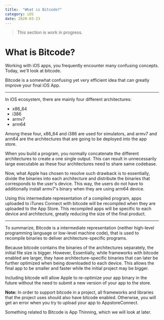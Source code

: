 ```yaml
---
title:  "What is Bitcode?"
category: iOS
date: 2020-03-23
---
```


> This section is work in progress. 

# What is Bitcode?

Working with iOS apps, you frequently encounter many confusing concepts. Today, we'll look at bitcode.

Bitcode is a somewhat confusing yet very efficient idea that can greatly improve your final iOS App.

---
In iOS ecosystem, there are mainly four different architectures: 
- x86_64
- i386
- armv7
- arm64

Among these four, x86_64 and i386 are used for simulators, and armv7 and arm64 are the architectures that are going to be deployed into the app store.

When you build a program, you normally concatenate the different architectures to create a one single output. This can result in unnecessarily large executable as these four architectures need to share same codebase. 

Now, what Apple has chosen to resolve such drawback is to essentially, divide the binaries into each architecture and distribute the binaries that corresponds to the user's device. This way, the users do not have to additionally install armv7's binary when they are using arm64 device.

Using this intermediate representation of a compiled program, apps uploaded to iTunes Connect with bitcode will be recompiled when they are uploaded to the App Store. This recompiled apps will be specific to each device and architecture, greatly reducing the size of the final product. 

---
To summarize, Bitcode is a intermediate representation (neither high-level programming language or low-level machine code), that is used to recompile binaries to deliver architecture-specific programs. 

Because bitcode contains the binaries of the architectures separately, the initial file size is bigger. However, Essentially, while frameworks with bitcode enabled are larger, they have architecture-specific binaries that can later be further optimized when being downloaded to each device. This allows the final app to be smaller and faster while the initial project may be bigger. 

Including bitcode will allow Apple to re-optimize your app binary in the future without the need to submit a new version of your app to the store. 

**Note:** In order to support bitcode in a project, all frameworks and libraries that the project uses should also have bitcode enabled. Otherwise, you will get an error when you try to upload your app to AppstoreConnect. 

Something related to Bitcode is App Thinning, which we will look at later.